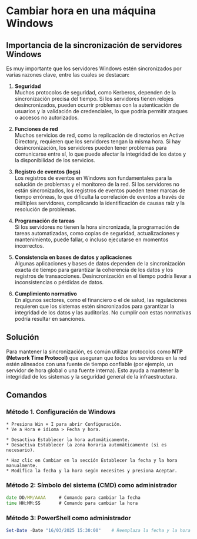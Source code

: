 # Cambiar hora en una máquina Windows

## Importancia de la sincronización de servidores Windows

Es muy importante que los servidores Windows estén sincronizados por varias razones clave, entre las cuales se destacan:

1. **Seguridad**  
   Muchos protocolos de seguridad, como Kerberos, dependen de la sincronización precisa del tiempo. Si los servidores tienen relojes desincronizados, pueden ocurrir problemas con la autenticación de usuarios y la validación de credenciales, lo que podría permitir ataques o accesos no autorizados.

2. **Funciones de red**  
   Muchos servicios de red, como la replicación de directorios en Active Directory, requieren que los servidores tengan la misma hora. Si hay desincronización, los servidores pueden tener problemas para comunicarse entre sí, lo que puede afectar la integridad de los datos y la disponibilidad de los servicios.

3. **Registro de eventos (logs)**  
   Los registros de eventos en Windows son fundamentales para la solución de problemas y el monitoreo de la red. Si los servidores no están sincronizados, los registros de eventos pueden tener marcas de tiempo erróneas, lo que dificulta la correlación de eventos a través de múltiples servidores, complicando la identificación de causas raíz y la resolución de problemas.

4. **Programación de tareas**  
   Si los servidores no tienen la hora sincronizada, la programación de tareas automatizadas, como copias de seguridad, actualizaciones y mantenimiento, puede fallar, o incluso ejecutarse en momentos incorrectos.

5. **Consistencia en bases de datos y aplicaciones**  
   Algunas aplicaciones y bases de datos dependen de la sincronización exacta de tiempo para garantizar la coherencia de los datos y los registros de transacciones. Desincronización en el tiempo podría llevar a inconsistencias o pérdidas de datos.

6. **Cumplimiento normativo**  
   En algunos sectores, como el financiero o el de salud, las regulaciones requieren que los sistemas estén sincronizados para garantizar la integridad de los datos y las auditorías. No cumplir con estas normativas podría resultar en sanciones.

## Solución

Para mantener la sincronización, es común utilizar protocolos como **NTP (Network Time Protocol)** que aseguran que todos los servidores en la red estén alineados con una fuente de tiempo confiable (por ejemplo, un servidor de hora global o una fuente interna). Esto ayuda a mantener la integridad de los sistemas y la seguridad general de la infraestructura.

## Comandos

### Método 1. Configuración de Windows
    * Presiona Win + I para abrir Configuración.
    * Ve a Hora e idioma > Fecha y hora.

    * Desactiva Establecer la hora automáticamente.
    * Desactiva Establecer la zona horaria automáticamente (si es necesario).

    * Haz clic en Cambiar en la sección Establecer la fecha y la hora manualmente.
    * Modifica la fecha y la hora según necesites y presiona Aceptar.

### Método 2: Símbolo del sistema (CMD) como administrador
```cmd
date DD/MM/AAAA     # Comando para cambiar la fecha
time HH:MM:SS       # Comando para cambiar la hora
```

### Método 3: PowerShell como administrador
```powershell
Set-Date -Date "16/03/2025 15:30:00"    # Reemplaza la fecha y la hora por la que necesites.
```